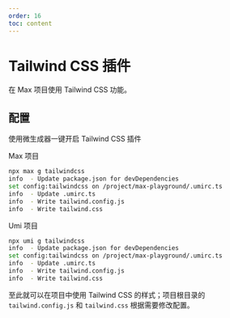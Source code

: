 ```yaml
---
order: 16
toc: content
---
```

# Tailwind CSS 插件

在 Max 项目使用 Tailwind CSS 功能。

## 配置

使用微生成器一键开启 Tailwind CSS 插件


Max 项目

```bash
npx max g tailwindcss
info  - Update package.json for devDependencies
set config:tailwindcss on /project/max-playground/.umirc.ts
info  - Update .umirc.ts
info  - Write tailwind.config.js
info  - Write tailwind.css
```

Umi 项目

```bash
npx umi g tailwindcss
info  - Update package.json for devDependencies
set config:tailwindcss on /project/max-playground/.umirc.ts
info  - Update .umirc.ts
info  - Write tailwind.config.js
info  - Write tailwind.css
```

至此就可以在项目中使用 Tailwind CSS 的样式；项目根目录的 `tailwind.config.js` 和 `tailwind.css` 根据需要修改配置。
